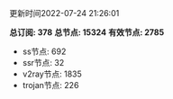 更新时间2022-07-24 21:26:01

**总订阅: 378**
**总节点: 15324**
**有效节点: 2785**
- ss节点: 692
- ssr节点: 32
- v2ray节点: 1835
- trojan节点: 226
